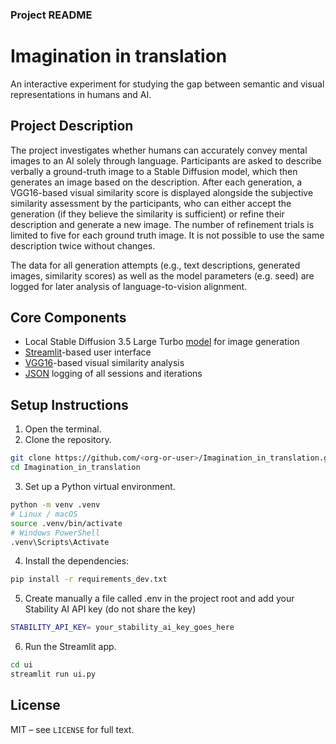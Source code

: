 ### **Project README**

# Imagination in translation
An interactive experiment for studying the gap between semantic and visual representations in humans and AI.

## Project Description
The project investigates whether humans can accurately convey mental images to an AI solely through language. Participants are asked to describe verbally a ground-truth image to a Stable Diffusion model, which then generates an image based on the description. After each generation, a VGG16-based visual similarity score is displayed alongside the subjective similarity assessment by the participants, who can either accept the generation (if they believe the similarity is sufficient) or refine their description and generate a new image. The number of refinement trials is limited to five for each ground truth image. It is not possible to use the same description twice without changes.

The data for all generation attempts (e.g., text descriptions, generated images, similarity scores) as well as the model parameters (e.g. seed) are logged for later analysis of language-to-vision alignment.

## Core Components
- Local Stable Diffusion 3.5 Large Turbo [model](https://platform.stability.ai/docs/api-reference#tag/Generate/paths/~1v2beta~1stable-image~1generate~1sd3/post) for image generation
- [Streamlit](https://streamlit.io/)-based user interface
- [VGG16](https://arxiv.org/abs/1409.1556)-based visual similarity analysis
- [JSON](https://www.json.org/json-en.html) logging of all sessions and iterations

## Setup Instructions
1. Open the terminal.
2. Clone the repository.
```bash
git clone https://github.com/<org-or-user>/Imagination_in_translation.git
cd Imagination_in_translation
````
3. Set up a Python virtual environment.
```bash
python -m venv .venv
# Linux / macOS
source .venv/bin/activate
# Windows PowerShell
.venv\Scripts\Activate
````
4. Install the dependencies:
```bash
pip install -r requirements_dev.txt
````
5. Create manually a file called .env in the project root and add your Stability AI API key (do not share the key)
```bash
STABILITY_API_KEY= your_stability_ai_key_goes_here
```` 
6. Run the Streamlit app.
```bash
cd ui
streamlit run ui.py
```` 
## License
MIT – see `LICENSE` for full text.
